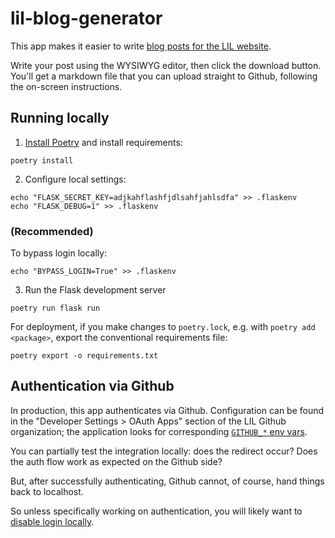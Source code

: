 
# lil-blog-generator

This app makes it easier to write [blog posts for the LIL website](https://github.com/harvard-lil/website-static#writing-blog-posts-docker-not-required).

Write your post using the WYSIWYG editor, then click the download button. You'll get a markdown file that you can upload straight to Github, following the on-screen instructions.


## Running locally

1. [Install Poetry](https://python-poetry.org/docs/#installation) and install requirements:

```
poetry install
```

2. Configure local settings:

```
echo "FLASK_SECRET_KEY=adjkahflashfjdlsahfjahlsdfa" >> .flaskenv
echo "FLASK_DEBUG=1" >> .flaskenv
```

### (Recommended)

To bypass login locally:
```
echo "BYPASS_LOGIN=True" >> .flaskenv
```

3. Run the Flask development server

```
poetry run flask run
```

For deployment, if you make changes to `poetry.lock`, e.g. with `poetry add <package>`, export the conventional requirements file:

```
poetry export -o requirements.txt
```

## Authentication via Github

In production, this app authenticates via Github. Configuration can be found in the "Developer Settings > OAuth Apps" section of the LIL Github organization; the application looks for corresponding [`GITHUB_*` env vars](https://github.com/harvard-lil/lil-blog-generator/blob/develop/app.py#L19-L21).

You can partially test the integration locally: does the redirect occur? Does the auth flow work as expected on the Github side?

But, after successfully authenticating, Github cannot, of course, hand things back to localhost.

So unless specifically working on authentication, you will likely want to [disable login locally](#recommended).
